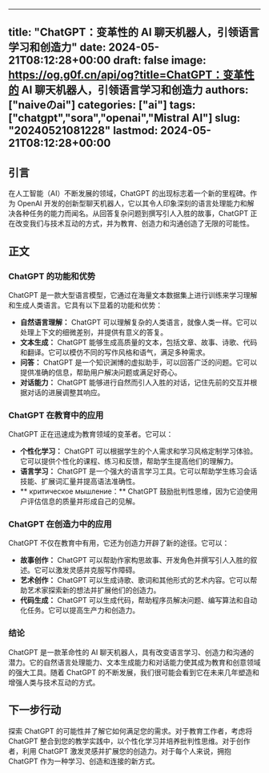 
---
title: "ChatGPT：变革性的 AI 聊天机器人，引领语言学习和创造力"
date: 2024-05-21T08:12:28+00:00
draft: false
image: https://og.g0f.cn/api/og?title=ChatGPT：变革性的 AI 聊天机器人，引领语言学习和创造力
authors: ["naiveのai"]
categories: ["ai"]
tags: ["chatgpt","sora","openai","Mistral AI"]
slug: "20240521081228"
lastmod: 2024-05-21T08:12:28+00:00
---
## 引言

在人工智能（AI）不断发展的领域，ChatGPT 的出现标志着一个新的里程碑。作为 OpenAI 开发的创新型聊天机器人，它以其令人印象深刻的语言处理能力和解决各种任务的能力而闻名。从回答复杂问题到撰写引人入胜的故事，ChatGPT 正在改变我们与技术互动的方式，并为教育、创造力和沟通创造了无限的可能性。

## 正文

### ChatGPT 的功能和优势

ChatGPT 是一款大型语言模型，它通过在海量文本数据集上进行训练来学习理解和生成人类语言。它具有以下显着的功能和优势：

- **自然语言理解：** ChatGPT 可以理解复杂的人类语言，就像人类一样。它可以处理上下文的细微差别，并提供有意义的答复。
- **文本生成：** ChatGPT 能够生成高质量的文本，包括文章、故事、诗歌、代码和翻译。它可以模仿不同的写作风格和语气，满足多种需求。
- **问答：** ChatGPT 是一个知识渊博的虚拟助手，可以回答广泛的问题。它可以提供准确的信息，帮助用户解决问题或满足好奇心。
- **对话能力：** ChatGPT 能够进行自然而引人入胜的对话，记住先前的交互并根据对话的进展调整其响应。

### ChatGPT 在教育中的应用

ChatGPT 正在迅速成为教育领域的变革者。它可以：

- **个性化学习：** ChatGPT 可以根据学生的个人需求和学习风格定制学习体验。它可以提供个性化的课程、练习和反馈，帮助学生提高他们的理解力。
- **语言学习：** ChatGPT 是一个强大的语言学习工具。它可以帮助学生练习会话技能、扩展词汇量并提高语法准确性。
- ** критическое мышление：** ChatGPT 鼓励批判性思维，因为它迫使用户评估信息的质量并形成自己的见解。

### ChatGPT 在创造力中的应用

ChatGPT 不仅在教育中有用，它还为创造力开辟了新的途径。它可以：

- **故事创作：** ChatGPT 可以帮助作家构思故事、开发角色并撰写引人入胜的叙述。它可以激发灵感并克服写作障碍。
- **艺术创作：** ChatGPT 可以生成诗歌、歌词和其他形式的艺术内容。它可以帮助艺术家探索新的想法并扩展他们的创造力。
- **代码生成：** ChatGPT 可以生成代码，帮助程序员解决问题、编写算法和自动化任务。它可以提高生产力和创造力。

### 结论

ChatGPT 是一款革命性的 AI 聊天机器人，具有改变语言学习、创造力和沟通的潜力。它的自然语言处理能力、文本生成能力和对话能力使其成为教育和创意领域的强大工具。随着 ChatGPT 的不断发展，我们很可能会看到它在未来几年塑造和增强人类与技术互动的方式。

## 下一步行动

探索 ChatGPT 的可能性并了解它如何满足您的需求。对于教育工作者，考虑将 ChatGPT 整合到您的教学实践中，以个性化学习并培养批判性思维。对于创作者，利用 ChatGPT 激发灵感并扩展您的创造力。对于每个人来说，拥抱 ChatGPT 作为一种学习、创造和连接的新方式。